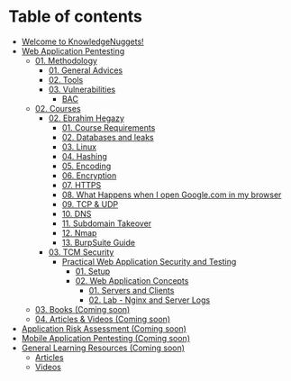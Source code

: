 # Table of contents

* [Welcome to KnowledgeNuggets!](README.md)
* [Web Application Pentesting](web-application-pentesting/README.md)
  * [01. Methodology](web-application-pentesting/01.-methodology/README.md)
    * [01. General Advices](<Web Application Pentesting/01. Methodology/01. General Advices.md>)
    * [02. Tools](<Web Application Pentesting/01. Methodology/02. Tools.md>)
    * [03. Vulnerabilities](web-application-pentesting/01.-methodology/03.-vulnerabilities/README.md)
      * [BAC](<Web Application Pentesting/01. Methodology/03. Vulnerabilities/BAC.md>)
  * [02. Courses](web-application-pentesting/02.-courses/README.md)
    * [02. Ebrahim Hegazy](<Web Application Pentesting/02. Courses/02. Ebrahim Hegazy/README.md>)
      * [01. Course Requirements](<Web Application Pentesting/02. Courses/02. Ebrahim Hegazy/01. Course Requirements.md>)
      * [02. Databases and leaks](<Web Application Pentesting/02. Courses/02. Ebrahim Hegazy/02. Databases and leaks.md>)
      * [03. Linux](<Web Application Pentesting/02. Courses/02. Ebrahim Hegazy/03. Linux.md>)
      * [04. Hashing](<Web Application Pentesting/02. Courses/02. Ebrahim Hegazy/04. Hashing.md>)
      * [05. Encoding](<Web Application Pentesting/02. Courses/02. Ebrahim Hegazy/05. Encoding.md>)
      * [06. Encryption](<Web Application Pentesting/02. Courses/02. Ebrahim Hegazy/06. Encryption.md>)
      * [07. HTTPS](<Web Application Pentesting/02. Courses/02. Ebrahim Hegazy/07. HTTPS.md>)
      * [08. What Happens when I open Google.com in my browser](<Web Application Pentesting/02. Courses/02. Ebrahim Hegazy/08. What Happens when I open Google.com in my browser.md>)
      * [09. TCP & UDP](<Web Application Pentesting/02. Courses/02. Ebrahim Hegazy/09. TCP & UDP.md>)
      * [10. DNS](<Web Application Pentesting/02. Courses/02. Ebrahim Hegazy/10. DNS.md>)
      * [11. Subdomain Takeover](<Web Application Pentesting/02. Courses/02. Ebrahim Hegazy/11. Subdomain Takeover.md>)
      * [12. Nmap](<Web Application Pentesting/02. Courses/02. Ebrahim Hegazy/12. Nmap.md>)
      * [13. BurpSuite Guide](<Web Application Pentesting/02. Courses/02. Ebrahim Hegazy/13. BurpSuite Guide.md>)
    * [03. TCM Security](web-application-pentesting/02.-courses/03.-tcm-security/README.md)
      * [Practical Web Application Security and Testing](web-application-pentesting/02.-courses/03.-tcm-security/practical-web-application-security-and-testing/README.md)
        * [01. Setup](<Web Application Pentesting/02. Courses/03. TCM Security/Practical Web Application Security and Testing/01. Setup.md>)
        * [02. Web Application Concepts](web-application-pentesting/02.-courses/03.-tcm-security/practical-web-application-security-and-testing/02.-web-application-concepts/README.md)
          * [01. Servers and Clients](<Web Application Pentesting/02. Courses/03. TCM Security/Practical Web Application Security and Testing/02. Web Application Concepts/01. Servers and Clients.md>)
          * [02. Lab - Nginx and Server Logs](<Web Application Pentesting/02. Courses/03. TCM Security/Practical Web Application Security and Testing/02. Web Application Concepts/02. Lab - Nginx and Server Logs.md>)
  * [03. Books (Coming soon)](<Web Application Pentesting/03. Books (Coming soon)/README.md>)
  * [04. Articles & Videos (Coming soon)](<Web Application Pentesting/04. Articles & Videos (Coming soon)/README.md>)
* [Application Risk Assessment (Coming soon)](<Application Risk Assessment (Coming soon)/README.md>)
* [Mobile Application Pentesting (Coming soon)](<Mobile Application Pentesting (Coming soon)/README.md>)
* [General Learning Resources (Coming soon)](general-learning-resources-coming-soon/README.md)
  * [Articles](<General Learning Resources (Coming soon)/Articles/README.md>)
  * [Videos](<General Learning Resources (Coming soon)/Videos/README.md>)
